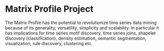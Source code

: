 # Matrix Profile Project

The Matrix Profile has the potential to revolutionize time series data mining because of its generality, versatility, simplicity and scalability.  In particular it has implications for time series motif discovery, time series joins, shapelet discovery (classification), density estimation, semantic segmentation, visualization, rule discovery, clustering etc.

